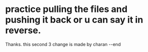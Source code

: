 # practice pulling the files and pushing it back or u can say it in reverse.
Thanks.
this second 3 change is made by charan --end
